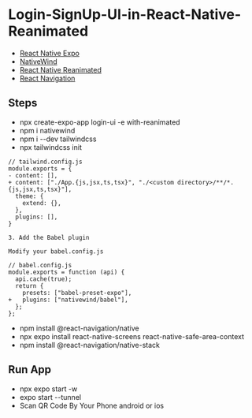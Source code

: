 # Login-SignUp-UI-in-React-Native-Reanimated

- [React Native Expo](https://reactnative.dev/)
- [NativeWind](https://www.nativewind.dev/quick-starts/expo)
- [React Native Reanimated](https://docs.swmansion.com/react-native-reanimated/)
- [React Navigation](https://reactnavigation.org/)
  
## Steps

- npx create-expo-app login-ui -e with-reanimated
- npm i nativewind
- npm i --dev tailwindcss
- npx tailwindcss init
```
// tailwind.config.js
module.exports = {
- content: [],
+ content: ["./App.{js,jsx,ts,tsx}", "./<custom directory>/**/*.{js,jsx,ts,tsx}"],
  theme: {
    extend: {},
  },
  plugins: [],
}

3. Add the Babel plugin

Modify your babel.config.js

// babel.config.js
module.exports = function (api) {
  api.cache(true);
  return {
    presets: ["babel-preset-expo"],
+   plugins: ["nativewind/babel"],
  };
};
```
- npm install @react-navigation/native
- npx expo install react-native-screens react-native-safe-area-context
- npm install @react-navigation/native-stack

## Run App
- npx expo start -w
- expo start --tunnel
- Scan QR Code By Your Phone android or ios

